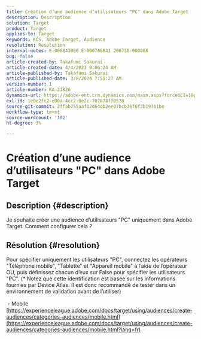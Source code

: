 ```yaml
---
title: Création d’une audience d’utilisateurs "PC" dans Adobe Target
description: Description
solution: Target
product: Target
applies-to: Target
keywords: KCS, Adobe Target, Audience
resolution: Resolution
internal-notes: E-000843086 E-000706041 200730-000008
bug: false
article-created-by: Takafumi Sakurai
article-created-date: 4/4/2023 9:06:24 AM
article-published-by: Takafumi Sakurai
article-published-date: 3/8/2024 7:55:27 AM
version-number: 1
article-number: KA-21826
dynamics-url: https://adobe-ent.crm.dynamics.com/main.aspx?forceUCI=1&pagetype=entityrecord&etn=knowledgearticle&id=e3ecdcf4-c7d2-ed11-a7c7-6045bd006ce9
exl-id: 1e0e2fc2-e00a-4cc2-9e2c-707078ff0578
source-git-commit: 2ffab755aaf12d64db2ee07bcb36f6f3b19761be
workflow-type: tm+mt
source-wordcount: '102'
ht-degree: 3%

---
```


# Création d’une audience d’utilisateurs &quot;PC&quot; dans Adobe Target

## Description {#description}

Je souhaite créer une audience d’utilisateurs &quot;PC&quot; uniquement dans Adobe Target. Comment configurer cela ?

## Résolution {#resolution}


Pour spécifier uniquement les utilisateurs &quot;PC&quot;, connectez les opérateurs &quot;Téléphone mobile&quot;, &quot;Tablette&quot; et &quot;Appareil mobile&quot; à l’aide de l’opérateur OU, puis définissez chacun d’eux sur False pour spécifier les utilisateurs &quot;PC&quot;. (\* Notez que cette identification est basée sur les informations fournies par Device Atlas. Il est donc recommandé de tester dans un environnement de validation avant de l’utiliser)

・Mobile
[https://experienceleague.adobe.com/docs/target/using/audiences/create-audiences/categories-audiences/mobile.html](https://experienceleague.adobe.com/docs/target/using/audiences/create-audiences/categories-audiences/mobile.html?lang=fr)
